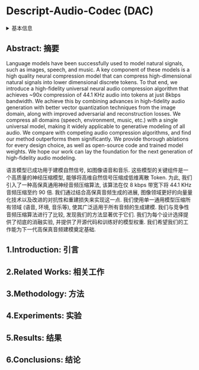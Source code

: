 # Descript-Audio-Codec (DAC)

<details>
<summary>基本信息</summary>

- 标题: High-Fidelity Audio Compression with Improved RVQGAN
- 作者:
  | 序号 | 作者 | 机构 |
  | :-: | --- | --- |
  | 01 | [Rithesh Kumar](../../Authors/Rithesh_Kumar.md) | [Descript.Inc.](../../Institutions/Descript.Inc.md) |
  | 02 | [Prem Seetharaman](../../Authors/Prem_Seetharaman.md) | [Descript.Inc.](../../Institutions/Descript.Inc.md) |
  | 03 | [Alejandro Luebs](../../Authors/Alejandro_Luebs.md) | [Descript.Inc.](../../Institutions/Descript.Inc.md) |
  | 04 | [Ishaan Kumar](../../Authors/Ishaan_Kumar.md) | [Descript.Inc.](../../Institutions/Descript.Inc.md) |
  | 05 | [Kundan Kumar](../../Authors/Kundan_Kumar.md) | [Descript.Inc.](../../Institutions/Descript.Inc.md) |
- 机构:
  | 序号 | 机构 | 占比 |
  | :-: | --- | :-: |
  | 01 | [Descript.Inc.](../../Institutions/Descript.Inc.md) | 05/05 |
- 时间:
  - 预印时间: 2023.06.11 ArXiv v1
  - 预印时间: 2023.10.26 ArXiv v2
  - 更新笔记: 2024.09.05
- 发表:
  - [NeurIPS 2023 Spotlight](../../Publications/NeurIPS.md)
- 链接:
  - [ArXiv](https://arxiv.org/abs/2306.06546)
  - [DOI]()
  - [Github]()
  - [Demo]()
  - [Scholar](https://scholar.google.com/scholar?cluster=16726259316566193091)
- 标签:
  - ?
- 页数: ?
- 引用: ?
- 被引: 114
- 数据:
  - ?
- 对比:
  - ?
- 复现:
  - ?

</details>

## Abstract: 摘要

Language models have been successfully used to model natural signals, such as images, speech, and music.
A key component of these models is a high quality neural compression model that can compress high-dimensional natural signals into lower dimensional discrete tokens.
To that end, we introduce a high-fidelity universal neural audio compression algorithm that achieves ~90x compression of 44.1 KHz audio into tokens at just 8kbps bandwidth.
We achieve this by combining advances in high-fidelity audio generation with better vector quantization techniques from the image domain, along with improved adversarial and reconstruction losses.
We compress all domains (speech, environment, music, etc.) with a single universal model, making it widely applicable to generative modeling of all audio.
We compare with competing audio compression algorithms, and find our method outperforms them significantly.
We provide thorough ablations for every design choice, as well as open-source code and trained model weights.
We hope our work can lay the foundation for the next generation of high-fidelity audio modeling.

语言模型已成功用于建模自然信号, 如图像语音和音乐.
这些模型的关键组件是一个高质量的神经压缩模型, 能够将高维自然信号压缩成低维离散 Token.
为此, 我们引入了一种高保真通用神经音频压缩算法, 该算法在仅 8 kbps 带宽下将 44.1 KHz 音频压缩至约 90 倍.
我们通过结合高保真音频生成的进展, 图像领域更好的向量量化技术以及改进的对抗性和重建损失来实现这一点.
我们使用单一通用模型压缩所有领域 (语音, 环境, 音乐等), 使其广泛适用于所有音频的生成建模.
我们与竞争性音频压缩算法进行了比较, 发现我们的方法显著优于它们.
我们为每个设计选择提供了彻底的消融实验, 并提供了开源代码和训练好的模型权重.
我们希望我们的工作能为下一代高保真音频建模奠定基础.

## 1.Introduction: 引言

## 2.Related Works: 相关工作

## 3.Methodology: 方法

## 4.Experiments: 实验

## 5.Results: 结果

## 6.Conclusions: 结论
